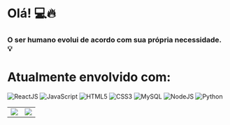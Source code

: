 # Olá! 💻🔥

### O ser humano evolui de acordo com sua própria necessidade. 💡

# Atualmente envolvido com:

![ReactJS](https://img.shields.io/badge/-ReactJS-%2361DAFB?logo=react&logoColor=black&style=flat)
![JavaScript](https://img.shields.io/badge/-JavaScript-%23F7DF1E?logo=javascript&logoColor=black&style=flat)
![HTML5](https://img.shields.io/badge/-HTML5-%23E34F26?logo=html5&logoColor=white&style=flat)
![CSS3](https://img.shields.io/badge/-CSS3-%231572B6?logo=css3&logoColor=white&style=flat)
![MySQL](https://img.shields.io/badge/-MySQL-%234479A1?logo=mysql&logoColor=white&style=flat)
![NodeJS](https://img.shields.io/badge/-Node.js-%23339933?logo=node.js&logoColor=white&style=flat)
![Python](https://img.shields.io/badge/-Python-%233776AB?logo=python&logoColor=white&style=flat)

<table>
  <tr>
    <td>
      <img src="https://github-readme-stats.vercel.app/api?username=lucaslpdacosta&show_icons=true&theme=radical">
    </td>
    <td>
      <img src="https://github-readme-stats.vercel.app/api/top-langs/?username=lucaslpdacosta&layout=compact&hide=html,css&theme=radical">
    </td>
  </tr>
</table>
